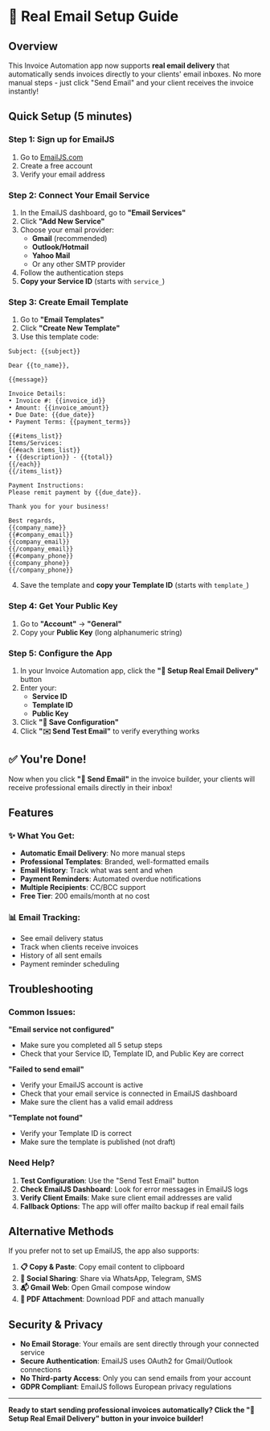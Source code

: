 # 📧 Real Email Setup Guide

## Overview

This Invoice Automation app now supports **real email delivery** that automatically sends invoices directly to your clients' email inboxes. No more manual steps - just click "Send Email" and your client receives the invoice instantly!

## Quick Setup (5 minutes)

### Step 1: Sign up for EmailJS
1. Go to [EmailJS.com](https://www.emailjs.com/)
2. Create a free account
3. Verify your email address

### Step 2: Connect Your Email Service
1. In the EmailJS dashboard, go to **"Email Services"**
2. Click **"Add New Service"**
3. Choose your email provider:
   - **Gmail** (recommended)
   - **Outlook/Hotmail**
   - **Yahoo Mail**
   - Or any other SMTP provider
4. Follow the authentication steps
5. **Copy your Service ID** (starts with `service_`)

### Step 3: Create Email Template
1. Go to **"Email Templates"**
2. Click **"Create New Template"**
3. Use this template code:

```
Subject: {{subject}}

Dear {{to_name}},

{{message}}

Invoice Details:
• Invoice #: {{invoice_id}}
• Amount: {{invoice_amount}}
• Due Date: {{due_date}}
• Payment Terms: {{payment_terms}}

{{#items_list}}
Items/Services:
{{#each items_list}}
• {{description}} - {{total}}
{{/each}}
{{/items_list}}

Payment Instructions:
Please remit payment by {{due_date}}.

Thank you for your business!

Best regards,
{{company_name}}
{{#company_email}}
{{company_email}}
{{/company_email}}
{{#company_phone}}
{{company_phone}}
{{/company_phone}}
```

4. Save the template and **copy your Template ID** (starts with `template_`)

### Step 4: Get Your Public Key
1. Go to **"Account"** → **"General"**
2. Copy your **Public Key** (long alphanumeric string)

### Step 5: Configure the App
1. In your Invoice Automation app, click the **"🚀 Setup Real Email Delivery"** button
2. Enter your:
   - **Service ID**
   - **Template ID**
   - **Public Key**
3. Click **"💾 Save Configuration"**
4. Click **"✉️ Send Test Email"** to verify everything works

## ✅ You're Done!

Now when you click **"📧 Send Email"** in the invoice builder, your clients will receive professional emails directly in their inbox!

## Features

### ✨ What You Get:
- **Automatic Email Delivery**: No more manual steps
- **Professional Templates**: Branded, well-formatted emails
- **Email History**: Track what was sent and when
- **Payment Reminders**: Automated overdue notifications
- **Multiple Recipients**: CC/BCC support
- **Free Tier**: 200 emails/month at no cost

### 📊 Email Tracking:
- See email delivery status
- Track when clients receive invoices
- History of all sent emails
- Payment reminder scheduling

## Troubleshooting

### Common Issues:

**"Email service not configured"**
- Make sure you completed all 5 setup steps
- Check that your Service ID, Template ID, and Public Key are correct

**"Failed to send email"**
- Verify your EmailJS account is active
- Check that your email service is connected in EmailJS dashboard
- Make sure the client has a valid email address

**"Template not found"**
- Verify your Template ID is correct
- Make sure the template is published (not draft)

### Need Help?

1. **Test Configuration**: Use the "Send Test Email" button
2. **Check EmailJS Dashboard**: Look for error messages in EmailJS logs
3. **Verify Client Emails**: Make sure client email addresses are valid
4. **Fallback Options**: The app will offer mailto backup if real email fails

## Alternative Methods

If you prefer not to set up EmailJS, the app also supports:

1. **📋 Copy & Paste**: Copy email content to clipboard
2. **📱 Social Sharing**: Share via WhatsApp, Telegram, SMS
3. **📬 Gmail Web**: Open Gmail compose window
4. **📎 PDF Attachment**: Download PDF and attach manually

## Security & Privacy

- **No Email Storage**: Your emails are sent directly through your connected service
- **Secure Authentication**: EmailJS uses OAuth2 for Gmail/Outlook connections
- **No Third-party Access**: Only you can send emails from your account
- **GDPR Compliant**: EmailJS follows European privacy regulations

---

**Ready to start sending professional invoices automatically? Click the "🚀 Setup Real Email Delivery" button in your invoice builder!**
